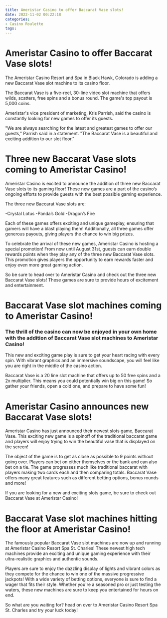 ```yaml
---
title: Ameristar Casino to offer Baccarat Vase slots!
date: 2022-11-02 00:22:18
categories:
- Casino Roulette
tags:
---
```



#  Ameristar Casino to offer Baccarat Vase slots!

The Ameristar Casino Resort and Spa in Black Hawk, Colorado is adding a new Baccarat Vase slot machine to its casino floor.

The Baccarat Vase is a five-reel, 30-line video slot machine that offers wilds, scatters, free spins and a bonus round. The game's top payout is 5,000 coins.

Ameristar's vice president of marketing, Kris Parrish, said the casino is constantly looking for new games to offer its guests.

"We are always searching for the latest and greatest games to offer our guests," Parrish said in a statement. "The Baccarat Vase is a beautiful and exciting addition to our slot floor."

#  Three new Baccarat Vase slots coming to Ameristar Casino!

Ameristar Casino is excited to announce the addition of three new Baccarat Vase slots to its gaming floor! These new games are a part of the casino’s ongoing efforts to provide guests with the best possible gaming experience.

The three new Baccarat Vase slots are:

-Crystal Lotus
-Panda’s Gold
-Dragon’s Fire

Each of these games offers exciting and unique gameplay, ensuring that gamers will have a blast playing them! Additionally, all three games offer generous payouts, giving players the chance to win big prizes.

To celebrate the arrival of these new games, Ameristar Casino is hosting a special promotion! From now until August 31st, guests can earn double rewards points when they play any of the three new Baccarat Vase slots. This promotion gives players the opportunity to earn rewards faster and enjoy even more great gaming action.

So be sure to head over to Ameristar Casino and check out the three new Baccarat Vase slots! These games are sure to provide hours of excitement and entertainment.

#  Baccarat Vase slot machines coming to Ameristar Casino!

### The thrill of the casino can now be enjoyed in your own home with the addition of Baccarat Vase slot machines to Ameristar Casino!

This new and exciting game play is sure to get your heart racing with every spin. With vibrant graphics and an immersive soundscape, you will feel like you are right in the middle of the casino action.

Baccarat Vase is a 20 line slot machine that offers up to 50 free spins and a 2x multiplier. This means you could potentially win big on this game! So gather your friends, open a cold one, and prepare to have some fun!

#  Ameristar Casino announces new Baccarat Vase slots!

Ameristar Casino has just announced their newest slots game, Baccarat Vase. This exciting new game is a spinoff of the traditional baccarat game and players will enjoy trying to win the beautiful vase that is displayed on the screen!

The object of the game is to get as close as possible to 9 points without going over. Players can bet on either themselves or the bank and can also bet on a tie. The game progresses much like traditional baccarat with players making two cards each and then comparing totals. Baccarat Vase offers many great features such as different betting options, bonus rounds and more!

If you are looking for a new and exciting slots game, be sure to check out Baccarat Vase at Ameristar Casino!

#  Baccarat Vase slot machines hitting the floor at Ameristar Casino!

The famously popular Baccarat Vase slot machines are now up and running at Ameristar Casino Resort Spa St. Charles! These newest high tech machines provide an exciting and unique gaming experience with their ultra-realistic graphics and authentic sounds.

Players are sure to enjoy the dazzling display of lights and vibrant colors as they compete for the chance to win one of the massive progressive jackpots! With a wide variety of betting options, everyone is sure to find a wager that fits their style. Whether you're a seasoned pro or just testing the waters, these new machines are sure to keep you entertained for hours on end.

So what are you waiting for? head on over to Ameristar Casino Resort Spa St. Charles and try your luck today!